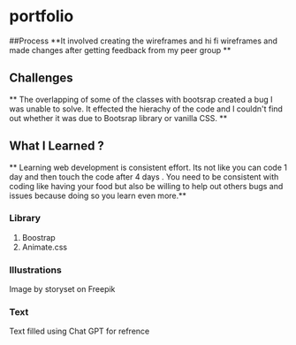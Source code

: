 # portfolio
##Process
**It involved creating the wireframes and hi fi wireframes and made changes after getting feedback from my peer group **

## Challenges

** The overlapping of some of the classes with bootsrap created a bug I was unable to solve. It effected the hierachy of the code and I couldn't find out whether it was due to Bootsrap library or vanilla CSS. **
## What I Learned ?
** Learning web development is consistent effort. Its not like you can code 1 day and then touch the code after 4 days . You need to be consistent with coding like having your food but also be willing to help out others bugs and issues because doing so you learn even more.**

### Library
1. Boostrap
2. Animate.css

### Illustrations
Image by storyset on Freepik

### Text
Text filled using Chat GPT for refrence
